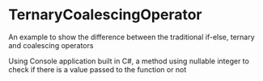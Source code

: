 # TernaryCoalescingOperator
An example to show the difference between the traditional if-else, ternary and coalescing operators 

Using Console application built in C#, a method using nullable integer to check if there is a value passed to the function or not

